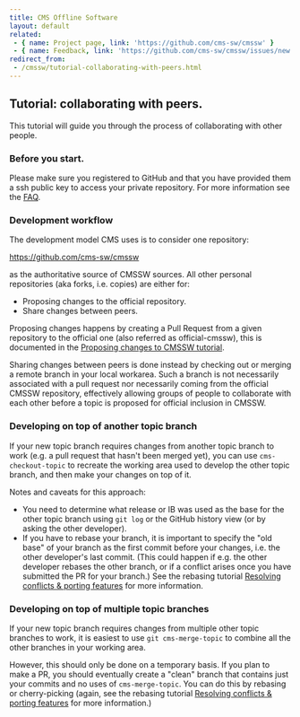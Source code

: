 ```yaml
---
title: CMS Offline Software
layout: default
related:
 - { name: Project page, link: 'https://github.com/cms-sw/cmssw' }
 - { name: Feedback, link: 'https://github.com/cms-sw/cmssw/issues/new' }
redirect_from:
 - /cmssw/tutorial-collaborating-with-peers.html
---
```


## Tutorial: collaborating with peers.

This tutorial will guide you through the process of collaborating with other
people.

### Before you start.

Please make sure you registered to GitHub and that you have provided them
a ssh public key to access your private repository. For more information see
the [FAQ](faq.html).

### Development workflow

The development model CMS uses is to consider one repository:

https://github.com/cms-sw/cmssw

as the authoritative source of CMSSW sources. All other personal repositories
(aka forks, i.e. copies) are either for:

- Proposing changes to the official repository.
- Share changes between peers.

Proposing changes happens by creating a Pull Request from a given repository to
the official one (also referred as official-cmssw), this is documented in the
[Proposing changes to CMSSW tutorial](tutorial.html).

Sharing changes between peers is done instead by checking out or merging a remote branch in
your local workarea. Such a branch is not necessarily associated with a pull
request nor necessarily coming from the official CMSSW repository, effectively
allowing groups of people to collaborate with each other before a topic is
proposed for official inclusion in CMSSW.

### Developing on top of another topic branch

If your new topic branch requires changes from another topic branch to work (e.g. a pull request that hasn't been merged yet),
you can use `cms-checkout-topic` to recreate the working area used to develop the other topic branch, and then
make your changes on top of it.

Notes and caveats for this approach:
* You need to determine what release or IB was used as the base for the other topic branch using `git log` or the GitHub history view
(or by asking the other developer).
* If you have to rebase your branch, it is important to specify the "old base" of your branch as the first commit before your changes, 
i.e. the other developer's last commit. (This could happen if e.g. the other developer rebases the other branch, or if a conflict arises
once you have submitted the PR for your branch.) See the rebasing tutorial [Resolving conflicts & porting features](tutorial-resolve-conflicts.html)
for more information.

### Developing on top of multiple topic branches

If your new topic branch requires changes from multiple other topic branches to work,
it is easiest to use `git cms-merge-topic` to combine all the other branches in your working area.

However, this should only be done on a temporary basis. If you plan to make a PR, you should eventually
create a "clean" branch that contains just your commits and no uses of `cms-merge-topic`.
You can do this by rebasing or cherry-picking (again, see the rebasing tutorial [Resolving conflicts & porting features](tutorial-resolve-conflicts.html)
for more information.)
